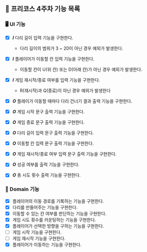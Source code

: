 ## 🦵 프리코스 4주차 기능 목록

### 🖥 UI 기능

- [X] **_I_** 다리 길이 입력 기능을 구현한다.
  - 다리 길이의 범위가 3 ~ 20이 아닌 경우 예외가 발생한다.
- [X] **_I_** 플레이어가 이동할 칸 입력 기능을 구현한다.
  - 이동할 칸이 U(위 칸) 또는 D(아래 칸)가 아닌 경우 예외가 발생한다.
- [X] **_I_** 게임 재시작/종료 여부를 입력 기능을 구현한다.
  - R(재시작)과 Q(종료)이 아닌 경우 예외가 발생한다
- [X] **_O_** 플레이가 이동할 때마다 다리 건너기 결과 출력 기능을 구현한다.
- [X] **_O_** 게임 시작 문구 출력 기능을 구현한다.
- [X] **_O_** 게임 종료 문구 출력 기능을 구현한다.
- [X] **_O_** 다리 길이 입력 문구 출력 기능을 구현한다.
- [X] **_O_** 이동할 칸 입력 문구 출력 기능을 구현한다.
- [X] **_O_** 게임 재시작/종료 여부 입력 문구 출력 기능을 구현한다.
- [X] **_O_** 성공 여부를 출력 기능을 구현한다.
- [X] **_O_** 총 시도 횟수 출력 기능을 구현한다.


### 🎨 Domain 기능

- [X] 플레이어의 이동 경로를 기록하는 기능을 구현한다.
- [X] 다리를 만들어주는 기능을 구현한다.
- [X] 이동할 수 있는 칸 여부를 판단하는 기능을 구현한다.
- [X] 게임 시도 횟수를 카운팅하는 기능을 구현한다.
- [X] 플레이어가 선택한 방향을 구하는 기능을 구현한다.
- [ ] 게임 시작 기능을 구현한다.
- [ ] 게임 재시작 기능을 구현한다.
- [X] 플레이어가 이동하는 기능을 구현한다.
